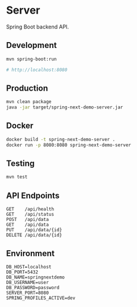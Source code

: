 # Server

Spring Boot backend API.

## Development

```bash
mvn spring-boot:run

# http://localhost:8080
```

## Production

```bash
mvn clean package
java -jar target/spring-next-demo-server.jar
```

## Docker

```bash
docker build -t spring-next-demo-server .
docker run -p 8080:8080 spring-next-demo-server
```

## Testing

```bash
mvn test
```

## API Endpoints

```
GET    /api/health
GET    /api/status
POST   /api/data
GET    /api/data
PUT    /api/data/{id}
DELETE /api/data/{id}
```

## Environment

```env
DB_HOST=localhost
DB_PORT=5432
DB_NAME=springnextdemo
DB_USERNAME=user
DB_PASSWORD=password
SERVER_PORT=8080
SPRING_PROFILES_ACTIVE=dev
```